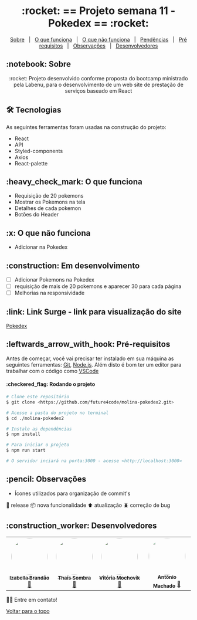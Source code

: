 <h1 align="center" id="top">:rocket: == Projeto semana 11 - Pokedex == :rocket:</h1>


<p align="center">
  <a href="#sobre">Sobre</a> &#xa0; | &#xa0; 
  <a href="#funciona">O que funciona</a> &#xa0; | &#xa0;
  <a href="#nao-funciona">O que não funciona</a> &#xa0; | &#xa0;
  <a href="#pendente">Pendências</a> &#xa0; | &#xa0;
  <a href="#requisitos">Pré requisitos</a> &#xa0; | &#xa0;
  <a href="#observacoes">Observações</a> &#xa0; | &#xa0;
  <a href="#desenvolvedores">Desenvolvedores</a>
</p>

<h2 id="sobre">:notebook: Sobre </h2>

<p align="center">:rocket: Projeto desenvolvido conforme proposta do bootcamp ministrado pela Labenu, para o desenvolvimento de um web site de prestação de serviços baseado em React </p>

<h2 id="tecnologias"> 🛠 Tecnologias </h2>

As seguintes ferramentas foram usadas na construção do projeto:

* React
* API
* Styled-components
* Axios
* React-palette

<h2 id="funciona">:heavy_check_mark: O que funciona</h2>

* Requisição de 20 pokemons
* Mostrar os Pokemons na tela
* Detalhes de cada pokemon
* Botões do Header

<h2 id="nao-funciona">:x: O que não funciona</h2>

* Adicionar na Pokedex
 
<h2 id="pendente">:construction: Em desenvolvimento</h2>

- [ ] Adicionar Pokemons na Pokedex
- [ ] requisição de mais de 20 pokemons e aparecer 30 para cada página
- [ ] Melhorias na responsividade

<h2 id="link">:link: Link Surge - link para visualização do site</h2>
 <a href="">Pokedex</a>

<!-- <h2 id="imagens">:computer: Imagens Desktop</h2>

- **Página inicial**
<img src="https://github.com/future4code/molina-labe-ninja1/blob/451ac6f9a803959e7fcc20cc53110ede37dd4daf/documents/site_img_overview/04_labeninjas-nav.gif" alt="Navegação Animada" width="500"/>

para mais imagens do site, poderá ser acessado o diretório de [imagens](https://github.com/future4code/molina-labe-ninja1/tree/451ac6f9a803959e7fcc20cc53110ede37dd4daf/documents/site_img_overview)

[comment]: <> (<h2>:iphone: Imagens Mobile</h2> - **Página Inicial**<hr></hr>) -->

<h2 id="requisitos">:leftwards_arrow_with_hook: Pré-requisitos</h2>

Antes de começar, você vai precisar ter instalado em sua máquina as seguintes ferramentas:
[Git](https://git-scm.com), [Node.js](https://nodejs.org/en/). 
Além disto é bom ter um editor para trabalhar com o código como [VSCode](https://code.visualstudio.com/)

<h4>:checkered_flag: Rodando o projeto </h4>

```bash
# Clone este repositório
$ git clone <https://github.com/future4code/molina-pokedex2.git>

# Acesse a pasta do projeto no terminal
$ cd ./molina-pokedex2

# Instale as dependências
$ npm install

# Para iniciar o projeto
$ npm run start

# O servidor inciará na porta:3000 - acesse <http://localhost:3000>
```

<h2 id="observacoes">:pencil: Observações</h2>

- Ícones utilizados para organização de commit's

:checkered_flag: release
:package: nova funcionalidade 
:arrow_up: atualização 
:beetle: correção de bug


<h2 id="desenvolvedores">:construction_worker: Desenvolvedores</h2>

<table> 
<tr>

 <td align="center"><a href="https://github.com/bellacbs"><img style="border-radius: 50%" src="https://avatars.githubusercontent.com/u/35279793?v=4" width="100px" alt=""/>
 <br />
 <sub><b>Izabella Brandão</b></sub></a> <a href="https://github.com/bellacbs">🚀</a></td>

 <td align="center"><a href="https://github.com/tshadz"><img style="border-radius: 50%" src="https://avatars.githubusercontent.com/u/80704054?v=4" width="100px" alt=""/>
 <br />
 <sub><b>Thaís Sombra</b></sub></a> <a href="https://github.com/tshadz">🚀</a></td>
 
 <td align="center"><a href="https://github.com/VitoriaMochovik"><img style="border-radius: 50%" src="https://avatars.githubusercontent.com/u/82537066?v=4" width="100px" alt=""/>
 <br />
 <sub><b>Vitória Mochovik</b></sub></a> <a href="https://github.com/VitoriaMochovik">🚀</a></td>

 <td align="center"><a href="https://github.com/Antonio-Machado"><img style="border-radius: 50%" src="https://avatars.githubusercontent.com/u/83234003?v=4" width="100px" alt=""/>
 <br />
 <sub><b>Antônio Machado</b></sub></a> <a href="https://github.com/Antonio-Machado">🚀</a></td>


</tr>
</table>

👋🏽 Entre em contato!

<a href="#top">Voltar para o topo</a>
